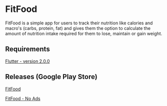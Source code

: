 # FitFood

FitFood is a simple app for users to track their nutrition like calories and macro's (carbs, protein, fat) and gives them the option to calculate the amount of nutrition intake required for them to lose, maintain or gain weight.

## Requirements

[Flutter - version 2.0.0](https://flutter.dev/docs/development/tools/sdk/releases)


## Releases (Google Play Store)
[FitFood](https://play.google.com/store/apps/details?id=com.tomtruyen.fitfood)

[FitFood - No Ads](https://play.google.com/store/apps/details?id=com.tomtruyen.fitfood_no_ads)

